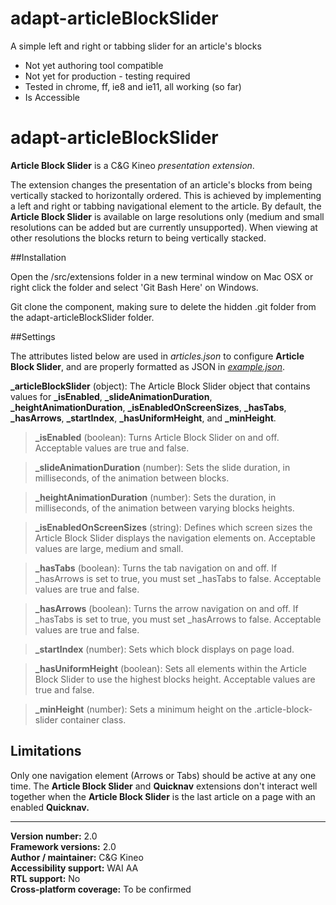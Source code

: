 adapt-articleBlockSlider
========================

A simple left and right or tabbing slider for an article's blocks

* Not yet authoring tool compatible
* Not yet for production - testing required
* Tested in chrome, ff, ie8 and ie11, all working (so far)
* Is Accessible






# adapt-articleBlockSlider

**Article Block Slider** is a C&G Kineo *presentation extension*.

The extension changes the presentation of an article's blocks from being vertically stacked to horizontally ordered. This is achieved by implementing a left and right or tabbing navigational element to the article. By default, the **Article Block Slider** is available on large resolutions only (medium and small resolutions can be added but are currently unsupported). When viewing at other resolutions the blocks return to being vertically stacked.

##Installation

Open the /src/extensions folder in a new terminal window on Mac OSX or right click the folder and select 'Git Bash Here' on Windows.

Git clone the component, making sure to delete the hidden .git folder from the adapt-articleBlockSlider folder.

##Settings  

The attributes listed below are used in *articles.json* to configure **Article Block Slider**, and are properly formatted as JSON in [*example.json*](https://github.com/cgkineo/adapt-articleBlockSlider/blob/master/example.json).

**_articleBlockSlider** (object): The Article Block Slider object that contains values for **_isEnabled**, **_slideAnimationDuration**, **_heightAnimationDuration**, **_isEnabledOnScreenSizes**, **_hasTabs**, **_hasArrows**, **_startIndex**, **_hasUniformHeight**, and **_minHeight**.

>**_isEnabled** (boolean): Turns Article Block Slider on and off. Acceptable values are true and false.

>**_slideAnimationDuration** (number): Sets the slide duration, in milliseconds, of the animation between blocks.

>**_heightAnimationDuration** (number): Sets the duration, in milliseconds, of the animation between varying blocks heights.

>**_isEnabledOnScreenSizes** (string): Defines which screen sizes the Article Block Slider displays the navigation elements on. Acceptable values are large, medium and small.

>**_hasTabs** (boolean): Turns the tab navigation on and off. If _hasArrows is set to true, you must set _hasTabs to false. Acceptable values are true and false. 

>**_hasArrows** (boolean): Turns the arrow navigation on and off. If _hasTabs is set to true, you must set _hasArrows to false. Acceptable values are true and false. 

>**_startIndex** (number): Sets which block displays on page load.

>**_hasUniformHeight** (boolean): Sets all elements within the Article Block Slider to use the highest blocks height. Acceptable values are true and false.

>**_minHeight** (number): Sets a minimum height on the .article-block-slider container class.

## Limitations
 
Only one navigation element (Arrows or Tabs) should be active at any one time.
The **Article Block Slider** and **Quicknav** extensions don't interact well together when the **Article Block Slider** is the last article on a page with an enabled **Quicknav.**

----------------------------
**Version number:**  2.0  
**Framework versions:**  2.0  
**Author / maintainer:** C&G Kineo  
**Accessibility support:** WAI AA  
**RTL support:** No  
**Cross-platform coverage:** To be confirmed  
